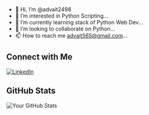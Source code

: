 - 👋 Hi, I’m @advait2498
- 👀 I’m interested in Python Scripting...
- 🌱 I’m currently learning stack of Python Web Dev...
- 💞️ I’m looking to collaborate on Python...
- 📫 How to reach me advait565@gmail.com...


## Connect with Me

[![LinkedIn](https://img.shields.io/badge/LinkedIn-Connect-blue)](https://www.linkedin.com/in/advait-m-kulkarni/)

## GitHub Stats

![Your GitHub Stats](https://github-readme-stats.vercel.app/api?username=advait2498&show_icons=true&hide=contribs,issues&count_private=true)
<!---
advait2498/advait2498 is a ✨ special ✨ repository because its `README.md` (this file) appears on your GitHub profile.
You can click the Preview link to take a look at your changes.
--->
